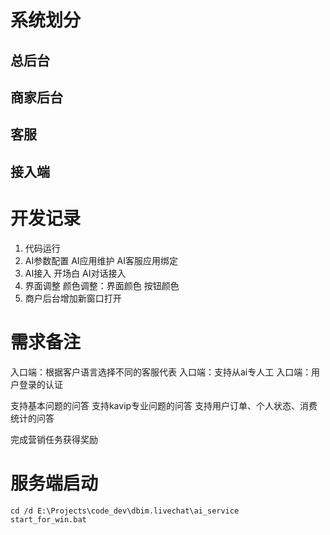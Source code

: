 # 系统划分

## 总后台
## 商家后台
## 客服
## 接入端




# 开发记录
1. 代码运行
2. AI参数配置
    AI应用维护 
    AI客服应用绑定
3. AI接入
    开场白
    AI对话接入
4. 界面调整
    颜色调整：界面颜色    按钮颜色
5. 商户后台增加新窗口打开

# 需求备注
入口端：根据客户语言选择不同的客服代表
入口端：支持从ai专人工
入口端：用户登录的认证

支持基本问题的问答
支持kavip专业问题的问答
支持用户订单、个人状态、消费统计的问答

完成营销任务获得奖励


# 服务端启动
```
cd /d E:\Projects\code_dev\dbim.livechat\ai_service
start_for_win.bat

```